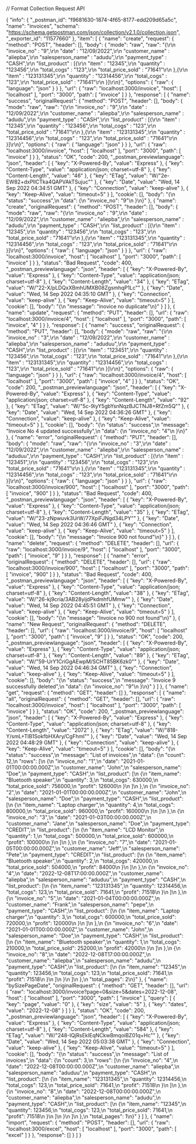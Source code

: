// Format Collection Request API

{
	"info": {
		"_postman_id": "f9681630-1874-4f65-8177-edd209d65a5c",
		"name": "invoices",
		"schema": "https://schema.getpostman.com/json/collection/v2.1.0/collection.json",
		"_exporter_id": "11577660"
	},
	"item": [
		{
			"name": "create",
			"request": {
				"method": "POST",
				"header": [],
				"body": {
					"mode": "raw",
					"raw": "{\r\n  \"invoice_no\" : \"9\",\r\n  \"date\" : \"12/09/2022\",\r\n  \"customer_name\" : \"aliepba\",\r\n  \"salesperson_name\" : \"adudu\",\r\n  \"payment_type\" : \"CASH\",\r\n  \"list_product\" : [{\r\n    \"item\" : \"12345\",\r\n    \"quantity\" : \"123456\",\r\n    \"total_cogs\" : \"123\",\r\n    \"total_price_sold\" : \"71641\"\r\n  },{\r\n    \"item\" : \"123131345\",\r\n    \"quantity\" : \"12314456\",\r\n    \"total_cogs\" : \"123\",\r\n    \"total_price_sold\" : \"71641\"\r\n  }]\r\n}",
					"options": {
						"raw": {
							"language": "json"
						}
					}
				},
				"url": {
					"raw": "localhost:3000/invoice",
					"host": [
						"localhost"
					],
					"port": "3000",
					"path": [
						"invoice"
					]
				}
			},
			"response": [
				{
					"name": "success",
					"originalRequest": {
						"method": "POST",
						"header": [],
						"body": {
							"mode": "raw",
							"raw": "{\r\n  \"invoice_no\" : \"9\",\r\n  \"date\" : \"12/09/2022\",\r\n  \"customer_name\" : \"aliepba\",\r\n  \"salesperson_name\" : \"adudu\",\r\n  \"payment_type\" : \"CASH\",\r\n  \"list_product\" : [{\r\n    \"item\" : \"12345\",\r\n    \"quantity\" : \"123456\",\r\n    \"total_cogs\" : \"123\",\r\n    \"total_price_sold\" : \"71641\"\r\n  },{\r\n    \"item\" : \"123131345\",\r\n    \"quantity\" : \"12314456\",\r\n    \"total_cogs\" : \"123\",\r\n    \"total_price_sold\" : \"71641\"\r\n  }]\r\n}",
							"options": {
								"raw": {
									"language": "json"
								}
							}
						},
						"url": {
							"raw": "localhost:3000/invoice",
							"host": [
								"localhost"
							],
							"port": "3000",
							"path": [
								"invoice"
							]
						}
					},
					"status": "OK",
					"code": 200,
					"_postman_previewlanguage": "json",
					"header": [
						{
							"key": "X-Powered-By",
							"value": "Express"
						},
						{
							"key": "Content-Type",
							"value": "application/json; charset=utf-8"
						},
						{
							"key": "Content-Length",
							"value": "46"
						},
						{
							"key": "ETag",
							"value": "W/\"2e-EW82+dxPllCTka4QAPVAkTSujuc\""
						},
						{
							"key": "Date",
							"value": "Wed, 14 Sep 2022 04:34:51 GMT"
						},
						{
							"key": "Connection",
							"value": "keep-alive"
						},
						{
							"key": "Keep-Alive",
							"value": "timeout=5"
						}
					],
					"cookie": [],
					"body": "{\n    \"status\": \"success\",\n    \"data\": {\n        \"invoice_no\": \"9\"\n    }\n}"
				},
				{
					"name": "create",
					"originalRequest": {
						"method": "POST",
						"header": [],
						"body": {
							"mode": "raw",
							"raw": "{\r\n  \"invoice_no\" : \"9\",\r\n  \"date\" : \"12/09/2022\",\r\n  \"customer_name\" : \"aliepba\",\r\n  \"salesperson_name\" : \"adudu\",\r\n  \"payment_type\" : \"CASH\",\r\n  \"list_product\" : [{\r\n    \"item\" : \"12345\",\r\n    \"quantity\" : \"123456\",\r\n    \"total_cogs\" : \"123\",\r\n    \"total_price_sold\" : \"71641\"\r\n  },{\r\n    \"item\" : \"123131345\",\r\n    \"quantity\" : \"12314456\",\r\n    \"total_cogs\" : \"123\",\r\n    \"total_price_sold\" : \"71641\"\r\n  }]\r\n}",
							"options": {
								"raw": {
									"language": "json"
								}
							}
						},
						"url": {
							"raw": "localhost:3000/invoice",
							"host": [
								"localhost"
							],
							"port": "3000",
							"path": [
								"invoice"
							]
						}
					},
					"status": "Bad Request",
					"code": 400,
					"_postman_previewlanguage": "json",
					"header": [
						{
							"key": "X-Powered-By",
							"value": "Express"
						},
						{
							"key": "Content-Type",
							"value": "application/json; charset=utf-8"
						},
						{
							"key": "Content-Length",
							"value": "34"
						},
						{
							"key": "ETag",
							"value": "W/\"22-X/pLDQxXBmhUMXB08ZgsmhqP1Lc\""
						},
						{
							"key": "Date",
							"value": "Wed, 14 Sep 2022 04:35:10 GMT"
						},
						{
							"key": "Connection",
							"value": "keep-alive"
						},
						{
							"key": "Keep-Alive",
							"value": "timeout=5"
						}
					],
					"cookie": [],
					"body": "{\n    \"message\": \"inovice no duplicate\"\n}"
				}
			]
		},
		{
			"name": "update",
			"request": {
				"method": "PUT",
				"header": [],
				"url": {
					"raw": "localhost:3000/invoice/4",
					"host": [
						"localhost"
					],
					"port": "3000",
					"path": [
						"invoice",
						"4"
					]
				}
			},
			"response": [
				{
					"name": "success",
					"originalRequest": {
						"method": "PUT",
						"header": [],
						"body": {
							"mode": "raw",
							"raw": "{\r\n  \"invoice_no\" : \"3\",\r\n  \"date\" : \"12/09/2022\",\r\n  \"customer_name\" : \"aliepba\",\r\n  \"salesperson_name\" : \"aduduu\",\r\n  \"payment_type\" : \"CASH\",\r\n  \"list_product\" : [{\r\n    \"item\" : \"123451\",\r\n    \"quantity\" : \"123456\",\r\n    \"total_cogs\" : \"123\",\r\n    \"total_price_sold\" : \"71641\"\r\n  },{\r\n    \"item\" : \"123131345\",\r\n    \"quantity\" : \"12314456\",\r\n    \"total_cogs\" : \"123\",\r\n    \"total_price_sold\" : \"71641\"\r\n  }]\r\n}",
							"options": {
								"raw": {
									"language": "json"
								}
							}
						},
						"url": {
							"raw": "localhost:3000/invoice/4",
							"host": [
								"localhost"
							],
							"port": "3000",
							"path": [
								"invoice",
								"4"
							]
						}
					},
					"status": "OK",
					"code": 200,
					"_postman_previewlanguage": "json",
					"header": [
						{
							"key": "X-Powered-By",
							"value": "Express"
						},
						{
							"key": "Content-Type",
							"value": "application/json; charset=utf-8"
						},
						{
							"key": "Content-Length",
							"value": "92"
						},
						{
							"key": "ETag",
							"value": "W/\"5c-9iyY5gbYsnNqzBJCTNJ8+RfZm5Q\""
						},
						{
							"key": "Date",
							"value": "Wed, 14 Sep 2022 04:36:26 GMT"
						},
						{
							"key": "Connection",
							"value": "keep-alive"
						},
						{
							"key": "Keep-Alive",
							"value": "timeout=5"
						}
					],
					"cookie": [],
					"body": "{\n    \"status\": \"success\",\n    \"message\": \"Invoice No 4 updated successfully\",\n    \"data\": {\n        \"invoice_no\": \"4\"\n    }\n}"
				},
				{
					"name": "error",
					"originalRequest": {
						"method": "PUT",
						"header": [],
						"body": {
							"mode": "raw",
							"raw": "{\r\n  \"invoice_no\" : \"3\",\r\n  \"date\" : \"12/09/2022\",\r\n  \"customer_name\" : \"aliepba\",\r\n  \"salesperson_name\" : \"aduduu\",\r\n  \"payment_type\" : \"CASH\",\r\n  \"list_product\" : [{\r\n    \"item\" : \"123451\",\r\n    \"quantity\" : \"123456\",\r\n    \"total_cogs\" : \"123\",\r\n    \"total_price_sold\" : \"71641\"\r\n  },{\r\n    \"item\" : \"123131345\",\r\n    \"quantity\" : \"12314456\",\r\n    \"total_cogs\" : \"123\",\r\n    \"total_price_sold\" : \"71641\"\r\n  }]\r\n}",
							"options": {
								"raw": {
									"language": "json"
								}
							}
						},
						"url": {
							"raw": "localhost:3000/invoice/900",
							"host": [
								"localhost"
							],
							"port": "3000",
							"path": [
								"invoice",
								"900"
							]
						}
					},
					"status": "Bad Request",
					"code": 400,
					"_postman_previewlanguage": "json",
					"header": [
						{
							"key": "X-Powered-By",
							"value": "Express"
						},
						{
							"key": "Content-Type",
							"value": "application/json; charset=utf-8"
						},
						{
							"key": "Content-Length",
							"value": "35"
						},
						{
							"key": "ETag",
							"value": "W/\"23-zNpwuvk3UrW/77XpiFJNgd34LPY\""
						},
						{
							"key": "Date",
							"value": "Wed, 14 Sep 2022 04:36:46 GMT"
						},
						{
							"key": "Connection",
							"value": "keep-alive"
						},
						{
							"key": "Keep-Alive",
							"value": "timeout=5"
						}
					],
					"cookie": [],
					"body": "{\n    \"message\": \"Invoice 900 not found\"\n}"
				}
			]
		},
		{
			"name": "delete",
			"request": {
				"method": "DELETE",
				"header": [],
				"url": {
					"raw": "localhost:3000/invoice/9",
					"host": [
						"localhost"
					],
					"port": "3000",
					"path": [
						"invoice",
						"9"
					]
				}
			},
			"response": [
				{
					"name": "error",
					"originalRequest": {
						"method": "DELETE",
						"header": [],
						"url": {
							"raw": "localhost:3000/invoice/900",
							"host": [
								"localhost"
							],
							"port": "3000",
							"path": [
								"invoice",
								"900"
							]
						}
					},
					"status": "Bad Request",
					"code": 400,
					"_postman_previewlanguage": "json",
					"header": [
						{
							"key": "X-Powered-By",
							"value": "Express"
						},
						{
							"key": "Content-Type",
							"value": "application/json; charset=utf-8"
						},
						{
							"key": "Content-Length",
							"value": "38"
						},
						{
							"key": "ETag",
							"value": "W/\"26-kj9cria/3AB28yijdPkdmhfUMmw\""
						},
						{
							"key": "Date",
							"value": "Wed, 14 Sep 2022 04:45:51 GMT"
						},
						{
							"key": "Connection",
							"value": "keep-alive"
						},
						{
							"key": "Keep-Alive",
							"value": "timeout=5"
						}
					],
					"cookie": [],
					"body": "{\n    \"message\": \"Invoice no 900 not found\"\n}"
				},
				{
					"name": "New Request",
					"originalRequest": {
						"method": "DELETE",
						"header": [],
						"url": {
							"raw": "localhost:3000/invoice/9",
							"host": [
								"localhost"
							],
							"port": "3000",
							"path": [
								"invoice",
								"9"
							]
						}
					},
					"status": "OK",
					"code": 200,
					"_postman_previewlanguage": "json",
					"header": [
						{
							"key": "X-Powered-By",
							"value": "Express"
						},
						{
							"key": "Content-Type",
							"value": "application/json; charset=utf-8"
						},
						{
							"key": "Content-Length",
							"value": "89"
						},
						{
							"key": "ETag",
							"value": "W/\"59-UrY1CriGgAEwpM/SCHT85BK6zk0\""
						},
						{
							"key": "Date",
							"value": "Wed, 14 Sep 2022 04:46:34 GMT"
						},
						{
							"key": "Connection",
							"value": "keep-alive"
						},
						{
							"key": "Keep-Alive",
							"value": "timeout=5"
						}
					],
					"cookie": [],
					"body": "{\n    \"status\": \"success\",\n    \"message\": \"Invoice 9 successfully deleted\",\n    \"data\": {\n        \"invoice_no\": \"9\"\n    }\n}"
				}
			]
		},
		{
			"name": "get",
			"request": {
				"method": "GET",
				"header": []
			},
			"response": [
				{
					"name": "all",
					"originalRequest": {
						"method": "GET",
						"header": [],
						"url": {
							"raw": "localhost:3000/invoice",
							"host": [
								"localhost"
							],
							"port": "3000",
							"path": [
								"invoice"
							]
						}
					},
					"status": "OK",
					"code": 200,
					"_postman_previewlanguage": "json",
					"header": [
						{
							"key": "X-Powered-By",
							"value": "Express"
						},
						{
							"key": "Content-Type",
							"value": "application/json; charset=utf-8"
						},
						{
							"key": "Content-Length",
							"value": "2072"
						},
						{
							"key": "ETag",
							"value": "W/\"818-Y/smL+TIB1SokfbHXAry/CgFhmI\""
						},
						{
							"key": "Date",
							"value": "Wed, 14 Sep 2022 04:48:29 GMT"
						},
						{
							"key": "Connection",
							"value": "keep-alive"
						},
						{
							"key": "Keep-Alive",
							"value": "timeout=5"
						}
					],
					"cookie": [],
					"body": "{\n    \"status\": \"success\",\n    \"message\": \"List of invoices\",\n    \"data\": {\n        \"count\": 12,\n        \"rows\": [\n            {\n                \"invoice_no\": \"1\",\n                \"date\": \"2021-01-01T00:00:00.000Z\",\n                \"customer_name\": \"John\",\n                \"salesperson_name\": \"Doe\",\n                \"payment_type\": \"CASH\",\n                \"list_product\": [\n                    {\n                        \"item_name\": \"Bluetooth speaker\",\n                        \"quantity\": 3,\n                        \"total_cogs\": 630000,\n                        \"total_price_sold\": 756000,\n                        \"profit\": 126000\n                    }\n                ]\n            },\n            {\n                \"invoice_no\": \"2\",\n                \"date\": \"2021-01-01T00:00:00.000Z\",\n                \"customer_name\": \"John\",\n                \"salesperson_name\": \"Doe\",\n                \"payment_type\": \"CASH\",\n                \"list_product\": [\n                    {\n                        \"item_name\": \"Laptop charger\",\n                        \"quantity\": 4,\n                        \"total_cogs\": 800000,\n                        \"total_price_sold\": 960000,\n                        \"profit\": 160000\n                    }\n                ]\n            },\n            {\n                \"invoice_no\": \"3\",\n                \"date\": \"2021-01-03T00:00:00.000Z\",\n                \"customer_name\": \"Jane\",\n                \"salesperson_name\": \"Doe\",\n                \"payment_type\": \"CREDIT\",\n                \"list_product\": [\n                    {\n                        \"item_name\": \"LCD Monitor\",\n                        \"quantity\": 1,\n                        \"total_cogs\": 500000,\n                        \"total_price_sold\": 600000,\n                        \"profit\": 100000\n                    }\n                ]\n            },\n            {\n                \"invoice_no\": \"7\",\n                \"date\": \"2021-01-05T00:00:00.000Z\",\n                \"customer_name\": \"Jeff\",\n                \"salesperson_name\": \"Pete\",\n                \"payment_type\": \"CREDIT\",\n                \"list_product\": [\n                    {\n                        \"item_name\": \"Bluetooth speaker\",\n                        \"quantity\": 2,\n                        \"total_cogs\": 420000,\n                        \"total_price_sold\": 504000,\n                        \"profit\": 84000\n                    }\n                ]\n            },\n            {\n                \"invoice_no\": \"4\",\n                \"date\": \"2022-12-08T17:00:00.000Z\",\n                \"customer_name\": \"aliepba\",\n                \"salesperson_name\": \"aduduu\",\n                \"payment_type\": \"CASH\",\n                \"list_product\": [\n                    {\n                        \"item_name\": \"123131345\",\n                        \"quantity\": 12314456,\n                        \"total_cogs\": 123,\n                        \"total_price_sold\": 71641,\n                        \"profit\": 71518\n                    }\n                ]\n            },\n            {\n                \"invoice_no\": \"5\",\n                \"date\": \"2021-01-04T00:00:00.000Z\",\n                \"customer_name\": \"Frank\",\n                \"salesperson_name\": \"pepe\",\n                \"payment_type\": \"CASH\",\n                \"list_product\": [\n                    {\n                        \"item_name\": \"Laptop charger\",\n                        \"quantity\": 3,\n                        \"total_cogs\": 600000,\n                        \"total_price_sold\": 720000,\n                        \"profit\": 120000\n                    }\n                ]\n            },\n            {\n                \"invoice_no\": \"6\",\n                \"date\": \"2021-01-01T00:00:00.000Z\",\n                \"customer_name\": \"John\",\n                \"salesperson_name\": \"Doe\",\n                \"payment_type\": \"CASH\",\n                \"list_product\": [\n                    {\n                        \"item_name\": \"Bluetooth speaker\",\n                        \"quantity\": 1,\n                        \"total_cogs\": 210000,\n                        \"total_price_sold\": 252000,\n                        \"profit\": 42000\n                    }\n                ]\n            },\n            {\n                \"invoice_no\": \"8\",\n                \"date\": \"2022-12-08T17:00:00.000Z\",\n                \"customer_name\": \"aliepba\",\n                \"salesperson_name\": \"adudu\",\n                \"payment_type\": \"CASH\",\n                \"list_product\": [\n                    {\n                        \"item_name\": \"12345\",\n                        \"quantity\": 123456,\n                        \"total_cogs\": 123,\n                        \"total_price_sold\": 71641,\n                        \"profit\": 71518\n                    }\n                ]\n            }\n        ]\n    },\n    \"total_pages\": 2\n}"
				},
				{
					"name": "bySizePageDate",
					"originalRequest": {
						"method": "GET",
						"header": [],
						"url": {
							"raw": "localhost:3000/invoice?page=0&size=5&dates=2022-12-08",
							"host": [
								"localhost"
							],
							"port": "3000",
							"path": [
								"invoice"
							],
							"query": [
								{
									"key": "page",
									"value": "0"
								},
								{
									"key": "size",
									"value": "5"
								},
								{
									"key": "dates",
									"value": "2022-12-08"
								}
							]
						}
					},
					"status": "OK",
					"code": 200,
					"_postman_previewlanguage": "json",
					"header": [
						{
							"key": "X-Powered-By",
							"value": "Express"
						},
						{
							"key": "Content-Type",
							"value": "application/json; charset=utf-8"
						},
						{
							"key": "Content-Length",
							"value": "584"
						},
						{
							"key": "ETag",
							"value": "W/\"248-IQjRsEkIEqNCkwBmqoiBZ01q+Hc\""
						},
						{
							"key": "Date",
							"value": "Wed, 14 Sep 2022 05:03:38 GMT"
						},
						{
							"key": "Connection",
							"value": "keep-alive"
						},
						{
							"key": "Keep-Alive",
							"value": "timeout=5"
						}
					],
					"cookie": [],
					"body": "{\n    \"status\": \"success\",\n    \"message\": \"List of invoices\",\n    \"data\": {\n        \"count\": 3,\n        \"rows\": [\n            {\n                \"invoice_no\": \"4\",\n                \"date\": \"2022-12-08T00:00:00.000Z\",\n                \"customer_name\": \"aliepba\",\n                \"salesperson_name\": \"aduduu\",\n                \"payment_type\": \"CASH\",\n                \"list_product\": [\n                    {\n                        \"item_name\": \"123131345\",\n                        \"quantity\": 12314456,\n                        \"total_cogs\": 123,\n                        \"total_price_sold\": 71641,\n                        \"profit\": 71518\n                    }\n                ]\n            },\n            {\n                \"invoice_no\": \"8\",\n                \"date\": \"2022-12-08T00:00:00.000Z\",\n                \"customer_name\": \"aliepba\",\n                \"salesperson_name\": \"adudu\",\n                \"payment_type\": \"CASH\",\n                \"list_product\": [\n                    {\n                        \"item_name\": \"12345\",\n                        \"quantity\": 123456,\n                        \"total_cogs\": 123,\n                        \"total_price_sold\": 71641,\n                        \"profit\": 71518\n                    }\n                ]\n            }\n        ]\n    },\n    \"total_pages\": 1\n}"
				}
			]
		},
		{
			"name": "import",
			"request": {
				"method": "POST",
				"header": [],
				"url": {
					"raw": "localhost:3000/excel",
					"host": [
						"localhost"
					],
					"port": "3000",
					"path": [
						"excel"
					]
				}
			},
			"response": []
		}
	]
}

